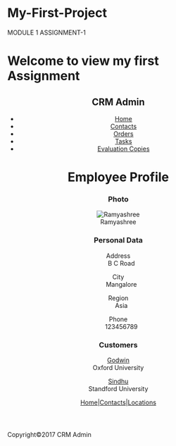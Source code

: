 # My-First-Project
<!DOCTYPE html>
<html>
  <head>
    <meta charset="utf-8">
    <meta name="viewport" content="width=device-width"
    <title>MODULE 1 ASSIGNMENT-1</title>
    <link href="style.css" rel="stylesheet" type="text/css" />
  </head>
     <h1>Welcome to view my first Assignment</h1>
     <header>
     <h2>CRM Admin</h2> 
     <nav role="navigation">
       <ul>
         <a href=""><li>Home</li></a>
         <a href=""><li>Contacts</li></a>
         <a href=""><li>Orders</li></a>
         <a href=""><li>Tasks</li></a>
         <a href=""><li>Evaluation Copies</li></a>
       </ul>
      </nav>
  <body>
      <h1>Employee Profile</h1>
      <h3>Photo</h3>
      <img src="my pic.jpeg " alt="Ramyashree">
      <figcaption>Ramyashree</figcaption>
      <h3>Personal Data</h3>
      <p>Address<br> &emsp;B C Road</p>
      <p>City<br> &emsp;Mangalore</p>
      <p>Region<br> &emsp;Asia</p>
      <p>Phone<br> &emsp;123456789</p>
      <h3>Customers</h3>
      <p>
            <a href="">Godwin</a>
       <br>Oxford University
      </p><a href="">Sindhu</a>
      <br>Standford University
      <p><a href="">Home</a>|<a href="">Contacts</a>|<a href="">Locations</a></p>
     </header>
     <footer>
       <p>Copyright&copy;2017 CRM Admin</p>
  </body>
</html>
